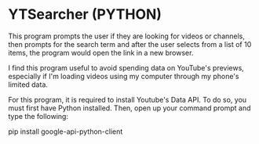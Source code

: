 # YTSearcher (PYTHON)

This program prompts the user if they are looking for videos or channels, then prompts for the search term and after the user selects from a list of 10 items, the program would open the link in a new browser.

I find this program useful to avoid spending data on YouTube's previews, especially if I'm loading videos using my computer through my phone's limited data.

For this program, it is required to install Youtube's Data API.
To do so, you must first have Python installed. 
Then, open up your command prompt and type the following:

pip install google-api-python-client
